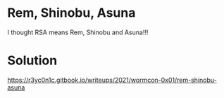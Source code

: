 # Rem, Shinobu, Asuna
I thought RSA means Rem, Shinobu and Asuna!!!

# Solution
https://r3yc0n1c.gitbook.io/writeups/2021/wormcon-0x01/rem-shinobu-asuna
